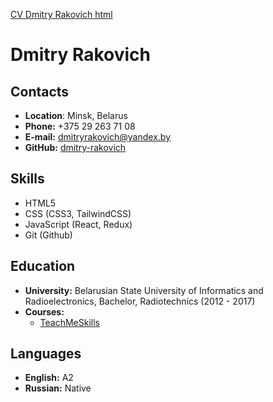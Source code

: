 [CV Dmitry Rakovich html](https://dmitry-rakovich.github.io/rsschool-cv/)

# Dmitry Rakovich

## Contacts

- __Location__: Minsk, Belarus
- __Phone:__ +375 29 263 71 08
- __E-mail:__ dmitryrakovich@yandex.by
- __GitHub:__ [dmitry-rakovich](https://github.com/dmitry-rakovich)

## Skills
- HTML5
- CSS (CSS3, TailwindCSS)
- JavaScript (React, Redux)
- Git (Github)

## Education
- __University:__ Belarusian State University of Informatics and Radioelectronics, Bachelor, Radiotechnics (2012 - 2017)
- __Courses:__
  - [TeachMeSkills](https://teachmeskills.by/)


## Languages
- __English:__ A2
- __Russian:__ Native 
